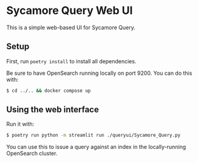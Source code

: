 # Sycamore Query Web UI

This is a simple web-based UI for Sycamore Query.

## Setup

First, run `poetry install` to install all dependencies.

Be sure to have OpenSearch running locally on port 9200. You can do this with:

```bash
$ cd ../.. && docker compose up
```

## Using the web interface

Run it with:

```bash
$ poetry run python -m streamlit run ./queryui/Sycamore_Query.py
```

You can use this to issue a query against an index in the locally-running OpenSearch cluster.

